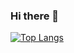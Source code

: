 ### Hi there 👋

[![Top Langs](https://github-readme-stats.vercel.app/api/top-langs/?username=Deniskinyua&langs_count=10)](https://github.com/Deniskinyua/github-readme-stats)
